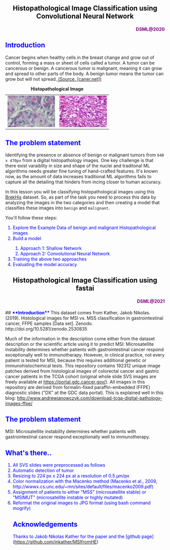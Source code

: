 <h2 align = "center"><font color='black'> <b>Histopathological Image Classification using Convolutional Neural Network</b></font></h2> <h4 align = "right"><font color='purple'> DSML@2020</font></h4>

## <font color='blue'> <b>**Introduction** </b></font>

Cancer begins when healthy cells in the breast change and grow out of control, forming a mass or sheet of cells called a tumor. A tumor can be cancerous or benign. A cancerous tumor is malignant, meaning it can grow and spread to other parts of the body. A benign tumor means the tumor can grow but will not spread.<a href="https://www.cancer.net/cancer-types/breast-cancer/introduction#:~:text=Cancer%20begins%20when%20healthy%20cells,grow%20but%20will%20not%20spread."> (Source, [caner.net]) </a>
<table><tr>
<td> <img src="data/benign.png" alt="Benign Histopath" style="width: 150px;"/> </td>
<td> <img src="data/malignant.png" alt="malignant Histopath" style="width: 150px;"/> </td>
</tr><caption><b>Histopathological Image</b></caption>
</table>

## <font color='blue'>**The problem statement**</b></font>


Identifying the presence or absence of benign or malignant tumors from `640 x 470px` from a digital histopathology images. One key challenge is that there exist varaiblity in size and shape of the nuclei and traditonal ML algorithms needs greater fine tuning of hand-crafted features. It's known now, as the amount of data increases traditional ML algorithms fails to capture all the detailing that hinders from incing closer to human accuracy.

In this lesson you will be classifying histopathological images using this <a href="https://web.inf.ufpr.br/vri/databases/breast-cancer-histopathological-database-breakhis/">BrekHis</a> dataset.
So, as part of the task you need to process this data by analyzing the images in the two categories and then creating a model that classifies these images into `benign` and `malignant`. 

You'll follow these steps:

<ol>
    <font color='blue'>
  <li> Explore the Example Data of benign and malignant Histopathological images</li>
  <li>Build a model</li>
    <ol>
        <li> Approach 1: Shallow Network
        <li> Approach 2: Convolutional Neural Network</li>
     </ol>
  <li>Training the above two approaches
  <li>Evaluating the model accuracy</li>
        </font>
</ol>

<h2 align = "center"><font color='black'> <b>Histopathological Image Classification using fastai</b></font></h2> <h4 align = "right"><font color='purple'> DSML@2021</font></h4>
## <font color='blue'> <b>**Introduction** </b></font>
This dataset comes from Kather, Jakob Nikolas. (2019). Histological images for MSI vs. MSS classification in gastrointestinal cancer, FFPE samples [Data set]. Zenodo. http://doi.org/10.5281/zenodo.2530835

Much of the information in the description come either from the dataset description or the scientific article using it to predict MSI: Microsatellite instability determines whether patients with gastrointestinal cancer respond exceptionally well to immunotherapy. However, in clinical practice, not every patient is tested for MSI, because this requires additional genetic or immunohistochemical tests. This repository contains 192312 unique image patches derived from histological images of colorectal cancer and gastric cancer patients in the TCGA cohort (original whole slide SVS images are freely available at https://portal.gdc.cancer.gov/). All images in this repository are derived from formalin-fixed paraffin-embedded (FFPE) diagnostic slides ("DX" at the GDC data portal). This is explained well in this blog: http://www.andrewjanowczyk.com/download-tcga-digital-pathology-images-ffpe/

## <font color='blue'>**The problem statement**</b></font>

MSI: Microsatellite instability determines whether patients with gastrointestinal cancer respond exceptionally well to immunotherapy.

## <font color='blue'>**What's there..**</b></font>

<ol>
    <font color='blue'>
       <li>All SVS slides were preprocessed as follows</li>
<li>Automatic detection of tumor</li>

<li>Resizing to 224 px x 224 px at a resolution of 0.5 µm/px</li>

<li>Color normalization with the Macenko method (Macenko et al., 2009, http://wwwx.cs.unc.edu/~mn/sites/default/files/macenko2009.pdf)</li>

<li>Assignment of patients to either "MSS" (microsatellite stable) or "MSIMUT" (microsatellite instable or highly mutated)</li>

<li>Reformat the original images to JPG format (using bash command mogrify)</li>

## <font color='blue'>**Acknowledgements**</b></font>
Thanks to Jakob Nikolas Kather for the paper and the [github page] (https://github.com/jnkather/MSIfromHE)


